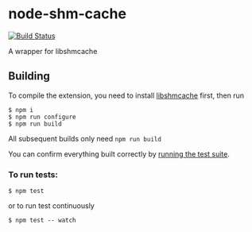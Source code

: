 # node-shm-cache

[![Build Status](https://travis-ci.org/denghongcai/node-shm-cache.svg)](https://travis-ci.org/denghongcai/node-shm-cache)

A wrapper for libshmcache

## Building

To compile the extension, you need to install [libshmcache](https://github.com/happyfish100/libshmcache) first, then run 

```
$ npm i
$ npm run configure
$ npm run build
```

All subsequent builds only need `npm run build`

You can confirm everything built correctly by [running the test suite](#to-run-tests).

### To run tests:

```
$ npm test
```

or to run test continuously 

```
$ npm test -- watch
```

